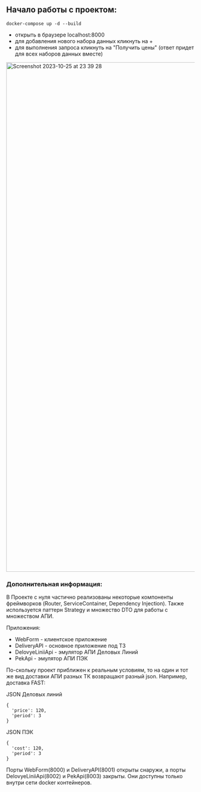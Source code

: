 ## Начало работы с проектом:
```
docker-compose up -d --build
```
+ открыть в браузере localhost:8000
+ для добавления нового набора данных кликнуть на +
+ для выполнения запроса кликнуть на "Получить цены" (ответ придет для всех наборов данных вместе)

<img width="1363" alt="Screenshot 2023-10-25 at 23 39 28" src="https://github.com/agleevtimur/delivery_test/assets/42980610/81b0277b-299f-4a25-9bd0-0147ded6cd41">


### Дополнительная информация:
В Проекте с нуля частично реализованы некоторые компоненты фреймворков (Router, ServiceContainer, Dependency Injection). Также используется паттерн Strategy и множество DTO для работы с множеством АПИ.

Приложения:
+ WebForm - клиентское приложение
+ DeliveryAPI - основное приложение под ТЗ
+ DelovyeLiniiApi - эмулятор АПИ Деловых Линий
+ PekApi - эмулятор АПИ ПЭК


По-скольку проект приближен к реальным условиям, то на один и тот же вид доставки АПИ разных ТК возвращают разный json. Например, доставка FAST:


JSON Деловых линий
```
{
  'price': 120,
  'period': 3
}
```


JSON ПЭК
```
{
  'cost': 120,
  'period': 3
}
```

Порты WebForm(8000) и DeliveryAPI(8001) открыты снаружи, а порты DelovyeLiniiApi(8002) и PekApi(8003) закрыты. Они доступны только внутри сети docker контейнеров.


